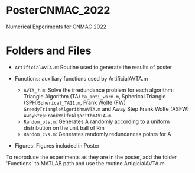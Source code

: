 # PosterCNMAC_2022
 Numerical Experiments for CNMAC 2022
 # Folders and Files

* `ArtificialAVTA.m`: Routine used to generate the results of poster

- Functions: auxiliary functions used by ArtificialAVTA.m
    * `AVTA_?.m`: Solve the irredundance problem for each algorithm: Triangle Algorithm (TA) `ta_anti_warm.m`, Spherical Triangle (SPH)`Spherical_TA11.m`, Frank Wolfe (FW) `GreedyTriangleAlgorithmAVTA.m` and Away Step Frank Wolfe (ASFW) `AwayStepFrankWolfeAlgorithmAVTA.m`.
    * `Random_pts.m`: Generates A randomly according to a uniform distribution on the unit ball of Rm
    * `Random_cvs.m`: Generates randomly redundances points for A
    

- Figures: Figures included in Poster

To reproduce the experiments as they are in the poster, add the folder 'Functions' to MATLAB path and use the routine ArtigicialAVTA.m. 


